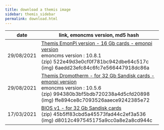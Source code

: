 ```yaml
---
title: download a themis image
sidebar: themis_sidebar
permalink: download.html
---
```

date | link, emoncms version, md5 hash
--|--
29/08/2021 | [Themis EmonPi version - 16 Gb cards - emonpi version](https://drive.google.com/uc?id=17oDC_m1JGMFf5pbiJfR0FC0u7mWsDnax&export=download) <br> emoncms version : 10.8.1 <br> (zip) 522e49d3e0cf0f781bc942dbe64c517c <br> (img) 6aedd23efc84c6fc7e566447918dc86a
29/08/2021 | [Themis Dromotherm - for 32 Gb Sandisk cards - emonpi version](https://drive.google.com/uc?id=1o1-fPAVir6RJTm3YXmyQrn6phPwarYOV&export=download) <br> emoncms version : 10.5.6 <br> (zip) 994380b3bf5bdb720238a4d5cfd20898 <br> (img) ffe894ce8c7093526aaece9242385e72
17/03/2021 | [BIOS v1 - for 32 Gb Sandisk cards](https://drive.google.com/uc?id=1bupTvF8wL5hlDbqJBezgZWMwG7fgJnfB&export=download) <br> (zip) 45b5ff83cbd5a45573fad44c2ef3a536 <br> (img) d8012c497545175a9cc0a8e2a8cd944c
